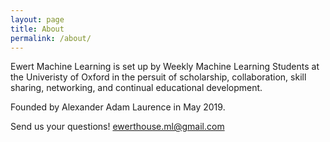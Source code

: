 ```yaml
---
layout: page
title: About
permalink: /about/
---
```


Ewert Machine Learning is set up by Weekly Machine Learning Students at the Univeristy of Oxford in the persuit of scholarship, collaboration, skill sharing, networking, and continual educational development. 

Founded by Alexander Adam Laurence in May 2019.

Send us your questions! [ewerthouse.ml@gmail.com](mailto:ewerthouse.ml@gmail.com)
